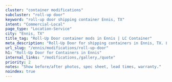 ```yaml
---
cluster: "container modifications"
subcluster: "roll-up door"
keyword: "roll-up door shipping container Ennis, TX"
intent: "Commercial-Local"
page_type: "Location-Service"
city: "Ennis, TX"
title_tag: "Roll-Up Door container mods in Ennis | LC Container"
meta_description: "Roll-Up Door for shipping containers in Ennis, TX. Local fabrication & pro install. LC Container — Since 2003. Get a quote."
url_slug: "/ennis/modifications/roll-up-door"
h1: "Roll-Up Door for Containers in Ennis"
internal_links: "/modifications,/gallery,/quote"
priority: 2
notes: "Show before/after photos, spec sheet, lead times, warranty."
noindex: true
---
```


<!-- TODO: Add unique city/inventory copy, images, and internal links here. -->
